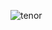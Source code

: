 ![tenor](https://github.com/fentfartsonopiumlover339/fentfartsonopiumlover339/assets/170947355/923e37c2-1abb-43a1-a4af-27ae86bf2a01)
